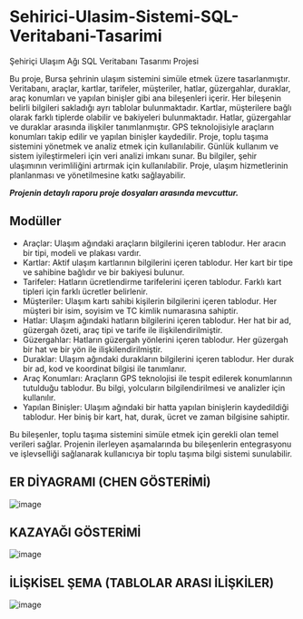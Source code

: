 # Sehirici-Ulasim-Sistemi-SQL-Veritabani-Tasarimi
Şehiriçi Ulaşım Ağı SQL Veritabanı Tasarımı Projesi

Bu proje, Bursa şehrinin ulaşım sistemini simüle etmek üzere tasarlanmıştır. Veritabanı, araçlar, kartlar, tarifeler, müşteriler, hatlar, güzergahlar, duraklar, araç konumları ve yapılan binişler gibi ana bileşenleri içerir. Her bileşenin belirli bilgileri sakladığı ayrı tablolar bulunmaktadır. Kartlar, müşterilere bağlı olarak farklı tiplerde olabilir ve bakiyeleri bulunmaktadır. Hatlar, güzergahlar ve duraklar arasında ilişkiler tanımlanmıştır. GPS teknolojisiyle araçların konumları takip edilir ve yapılan binişler kaydedilir. Proje, toplu taşıma sistemini yönetmek ve analiz etmek için kullanılabilir. Günlük kullanım ve sistem iyileştirmeleri için veri analizi imkanı sunar. Bu bilgiler, şehir ulaşımının verimliliğini artırmak için kullanılabilir. Proje, ulaşım hizmetlerinin planlanması ve yönetilmesine katkı sağlayabilir.

**_Projenin detaylı raporu proje dosyaları arasında mevcuttur._**

## Modüller
- Araçlar: Ulaşım ağındaki araçların bilgilerini içeren tablodur. Her aracın bir tipi, modeli ve plakası vardır.
- Kartlar: Aktif ulaşım kartlarının bilgilerini içeren tablodur. Her kart bir tipe ve sahibine bağlıdır ve bir bakiyesi bulunur.
- Tarifeler: Hatların ücretlendirme tarifelerini içeren tablodur. Farklı kart tipleri için farklı ücretler belirlenir.
- Müşteriler: Ulaşım kartı sahibi kişilerin bilgilerini içeren tablodur. Her müşteri bir isim, soyisim ve TC kimlik numarasına sahiptir.
- Hatlar: Ulaşım ağındaki hatların bilgilerini içeren tablodur. Her hat bir ad, güzergah özeti, araç tipi ve tarife ile ilişkilendirilmiştir.
- Güzergahlar: Hatların güzergah yönlerini içeren tablodur. Her güzergah bir hat ve bir yön ile ilişkilendirilmiştir.
- Duraklar: Ulaşım ağındaki durakların bilgilerini içeren tablodur. Her durak bir ad, kod ve koordinat bilgisi ile tanımlanır.
- Araç Konumları: Araçların GPS teknolojisi ile tespit edilerek konumlarının tutulduğu tablodur. Bu bilgi, yolcuların bilgilendirilmesi ve analizler için kullanılır.
- Yapılan Binişler: Ulaşım ağındaki bir hatta yapılan binişlerin kaydedildiği tablodur. Her biniş bir kart, hat, durak, ücret ve zaman bilgisine sahiptir.

Bu bileşenler, toplu taşıma sistemini simüle etmek için gerekli olan temel verileri sağlar. Projenin ilerleyen aşamalarında bu bileşenlerin entegrasyonu ve işlevselliği sağlanarak kullanıcıya bir toplu taşıma bilgi sistemi sunulabilir.

## ER DİYAGRAMI (CHEN GÖSTERİMİ)
![image](https://github.com/enesbabekoglu/Sehirici-Ulasim-Sistemi-SQL-Veritabani-Tasarimi/assets/92182480/1b408744-57a6-449f-ac95-f6ee99a80cd9)

## KAZAYAĞI GÖSTERİMİ
![image](https://github.com/enesbabekoglu/Sehirici-Ulasim-Sistemi-SQL-Veritabani-Tasarimi/assets/92182480/7573434f-f4d0-484f-9d3c-6ddc13cba6be)

## İLİŞKİSEL ŞEMA (TABLOLAR ARASI İLİŞKİLER)
![image](https://github.com/enesbabekoglu/Sehirici-Ulasim-Sistemi-SQL-Veritabani-Tasarimi/assets/92182480/d3282c4e-da92-4387-9517-9018ce6f8302)
